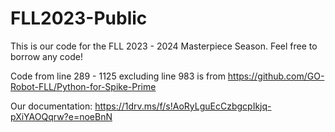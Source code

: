 # FLL2023-Public
This is our code for the FLL 2023 - 2024 Masterpiece Season. Feel free to borrow any code! 

Code from line 289 - 1125 excluding line 983 is from https://github.com/GO-Robot-FLL/Python-for-Spike-Prime

Our documentation: https://1drv.ms/f/s!AoRyLguEcCzbgcpIkjq-pXiYAOQqrw?e=noeBnN
